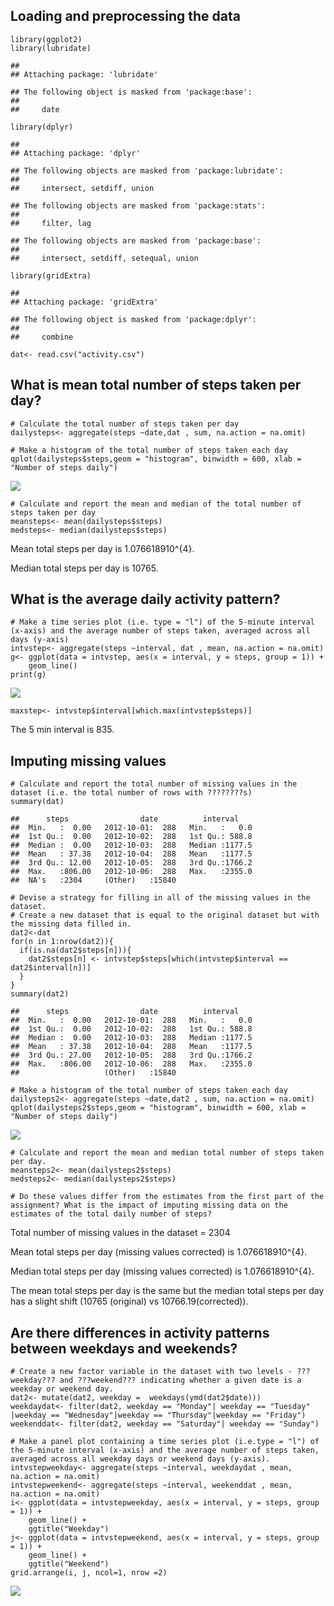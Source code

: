 Loading and preprocessing the data
----------------------------------

    library(ggplot2)
    library(lubridate)

    ## 
    ## Attaching package: 'lubridate'

    ## The following object is masked from 'package:base':
    ## 
    ##     date

    library(dplyr)

    ## 
    ## Attaching package: 'dplyr'

    ## The following objects are masked from 'package:lubridate':
    ## 
    ##     intersect, setdiff, union

    ## The following objects are masked from 'package:stats':
    ## 
    ##     filter, lag

    ## The following objects are masked from 'package:base':
    ## 
    ##     intersect, setdiff, setequal, union

    library(gridExtra)

    ## 
    ## Attaching package: 'gridExtra'

    ## The following object is masked from 'package:dplyr':
    ## 
    ##     combine

    dat<- read.csv("activity.csv")

What is mean total number of steps taken per day?
-------------------------------------------------

    # Calculate the total number of steps taken per day
    dailysteps<- aggregate(steps ~date,dat , sum, na.action = na.omit)

    # Make a histogram of the total number of steps taken each day
    qplot(dailysteps$steps,geom = "histogram", binwidth = 600, xlab = "Number of steps daily")

![](PA_Completed_files/figure-markdown_strict/mean%20steps-1.png)

    # Calculate and report the mean and median of the total number of steps taken per day
    meansteps<- mean(dailysteps$steps)
    medsteps<- median(dailysteps$steps)

Mean total steps per day is 1.076618910^{4}.

Median total steps per day is 10765.

What is the average daily activity pattern?
-------------------------------------------

    # Make a time series plot (i.e. type = "l") of the 5-minute interval (x-axis) and the average number of steps taken, averaged across all days (y-axis)
    intvstep<- aggregate(steps ~interval, dat , mean, na.action = na.omit)
    g<- ggplot(data = intvstep, aes(x = interval, y = steps, group = 1)) +
        geom_line()
    print(g)

![](PA_Completed_files/figure-markdown_strict/avg%20daily%20pattern-1.png)

    maxstep<- intvstep$interval[which.max(intvstep$steps)]

The 5 min interval is 835.

Imputing missing values
-----------------------

    # Calculate and report the total number of missing values in the dataset (i.e. the total number of rows with ????????s)
    summary(dat)

    ##      steps                date          interval     
    ##  Min.   :  0.00   2012-10-01:  288   Min.   :   0.0  
    ##  1st Qu.:  0.00   2012-10-02:  288   1st Qu.: 588.8  
    ##  Median :  0.00   2012-10-03:  288   Median :1177.5  
    ##  Mean   : 37.38   2012-10-04:  288   Mean   :1177.5  
    ##  3rd Qu.: 12.00   2012-10-05:  288   3rd Qu.:1766.2  
    ##  Max.   :806.00   2012-10-06:  288   Max.   :2355.0  
    ##  NA's   :2304     (Other)   :15840

    # Devise a strategy for filling in all of the missing values in the dataset.
    # Create a new dataset that is equal to the original dataset but with the missing data filled in.
    dat2<-dat
    for(n in 1:nrow(dat2)){
      if(is.na(dat2$steps[n])){
        dat2$steps[n] <- intvstep$steps[which(intvstep$interval == dat2$interval[n])]
      }
    }
    summary(dat2)

    ##      steps                date          interval     
    ##  Min.   :  0.00   2012-10-01:  288   Min.   :   0.0  
    ##  1st Qu.:  0.00   2012-10-02:  288   1st Qu.: 588.8  
    ##  Median :  0.00   2012-10-03:  288   Median :1177.5  
    ##  Mean   : 37.38   2012-10-04:  288   Mean   :1177.5  
    ##  3rd Qu.: 27.00   2012-10-05:  288   3rd Qu.:1766.2  
    ##  Max.   :806.00   2012-10-06:  288   Max.   :2355.0  
    ##                   (Other)   :15840

    # Make a histogram of the total number of steps taken each day 
    dailysteps2<- aggregate(steps ~date,dat2 , sum, na.action = na.omit)
    qplot(dailysteps2$steps,geom = "histogram", binwidth = 600, xlab = "Number of steps daily")

![](PA_Completed_files/figure-markdown_strict/input%20missing%20values-1.png)

    # Calculate and report the mean and median total number of steps taken per day. 
    meansteps2<- mean(dailysteps2$steps)
    medsteps2<- median(dailysteps2$steps)

    # Do these values differ from the estimates from the first part of the assignment? What is the impact of imputing missing data on the estimates of the total daily number of steps?

Total number of missing values in the dataset = 2304

Mean total steps per day (missing values corrected) is 1.076618910^{4}.

Median total steps per day (missing values corrected) is
1.076618910^{4}.

The mean total steps per day is the same but the median total steps per
day has a slight shift (10765 (original) vs 10766.19(corrected)).

Are there differences in activity patterns between weekdays and weekends?
-------------------------------------------------------------------------

    # Create a new factor variable in the dataset with two levels - ???weekday??? and ???weekend??? indicating whether a given date is a weekday or weekend day.
    dat2<- mutate(dat2, weekday =  weekdays(ymd(dat2$date)))
    weekdaydat<- filter(dat2, weekday == "Monday"| weekday == "Tuesday" |weekday == "Wednesday"|weekday == "Thursday"|weekday == "Friday")
    weekenddat<- filter(dat2, weekday == "Saturday"| weekday == "Sunday")

    # Make a panel plot containing a time series plot (i.e.type = "l") of the 5-minute interval (x-axis) and the average number of steps taken, averaged across all weekday days or weekend days (y-axis). 
    intvstepweekday<- aggregate(steps ~interval, weekdaydat , mean, na.action = na.omit)
    intvstepweekend<- aggregate(steps ~interval, weekenddat , mean, na.action = na.omit)
    i<- ggplot(data = intvstepweekday, aes(x = interval, y = steps, group = 1)) +
        geom_line() +
        ggtitle("Weekday") 
    j<- ggplot(data = intvstepweekend, aes(x = interval, y = steps, group = 1)) +
        geom_line() +
        ggtitle("Weekend") 
    grid.arrange(i, j, ncol=1, nrow =2)

![](PA_Completed_files/figure-markdown_strict/activity%20patterns-1.png)
